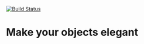 [![Build Status](https://travis-ci.com/elegant-bro/interfaces.svg?branch=master)](https://travis-ci.com/elegant-bro/interfaces)
# Make your objects elegant
